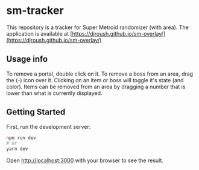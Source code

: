 # sm-tracker
This repository is a tracker for Super Metroid randomizer (with area).  The application is available at [https://djroush.github.io/sm-overlay/](https://djroush.github.io/sm-overlay/)

## Usage info
To remove a portal, double click on it.  To remove a boss from an area, drag the (-) icon over it.  Clicking on an item or boss will toggle it's state (and color).  Items can be removed from an area by dragging a number that is lower than what is currently displayed.

## Getting Started
First, run the development server:

```bash
npm run dev
# or
yarn dev
```

Open [http://localhost:3000](http://localhost:3000) with your browser to see the result.


